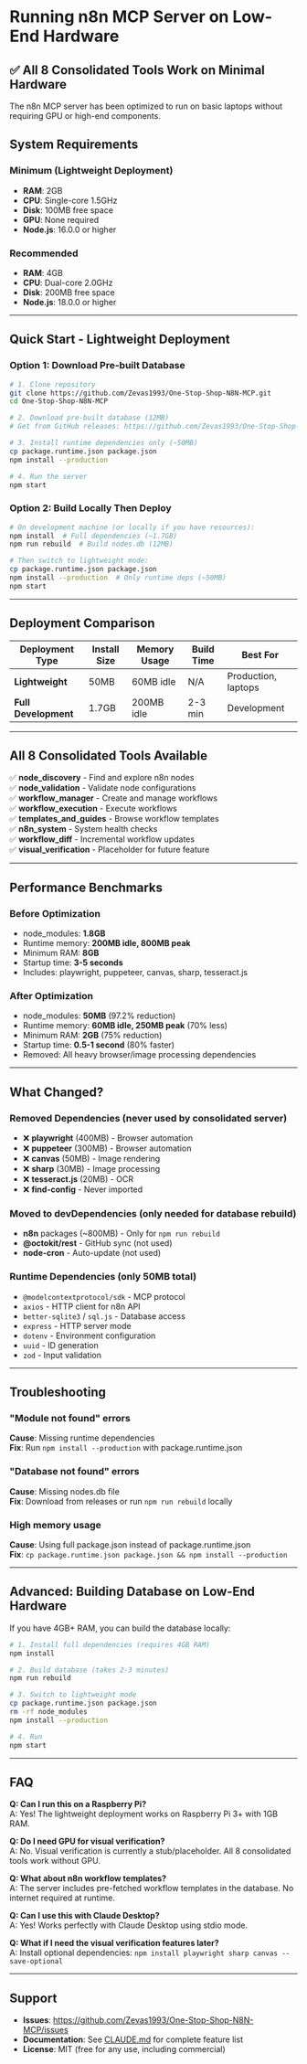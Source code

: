 # Running n8n MCP Server on Low-End Hardware

## ✅ All 8 Consolidated Tools Work on Minimal Hardware

The n8n MCP server has been optimized to run on basic laptops without requiring GPU or high-end components.

## System Requirements

### Minimum (Lightweight Deployment)
- **RAM**: 2GB
- **CPU**: Single-core 1.5GHz
- **Disk**: 100MB free space
- **GPU**: None required
- **Node.js**: 16.0.0 or higher

### Recommended
- **RAM**: 4GB
- **CPU**: Dual-core 2.0GHz
- **Disk**: 200MB free space
- **Node.js**: 18.0.0 or higher

---

## Quick Start - Lightweight Deployment

### Option 1: Download Pre-built Database

```bash
# 1. Clone repository
git clone https://github.com/Zevas1993/One-Stop-Shop-N8N-MCP.git
cd One-Stop-Shop-N8N-MCP

# 2. Download pre-built database (12MB)
# Get from GitHub releases: https://github.com/Zevas1993/One-Stop-Shop-N8N-MCP/releases

# 3. Install runtime dependencies only (~50MB)
cp package.runtime.json package.json
npm install --production

# 4. Run the server
npm start
```

### Option 2: Build Locally Then Deploy

```bash
# On development machine (or locally if you have resources):
npm install  # Full dependencies (~1.7GB)
npm run rebuild  # Build nodes.db (12MB)

# Then switch to lightweight mode:
cp package.runtime.json package.json
npm install --production  # Only runtime deps (~50MB)
npm start
```

---

## Deployment Comparison

| Deployment Type | Install Size | Memory Usage | Build Time | Best For |
|----------------|--------------|--------------|------------|----------|
| **Lightweight** | 50MB | 60MB idle | N/A | Production, laptops |
| **Full Development** | 1.7GB | 200MB idle | 2-3 min | Development |

---

## All 8 Consolidated Tools Available

✅ **node_discovery** - Find and explore n8n nodes  
✅ **node_validation** - Validate node configurations  
✅ **workflow_manager** - Create and manage workflows  
✅ **workflow_execution** - Execute workflows  
✅ **templates_and_guides** - Browse workflow templates  
✅ **n8n_system** - System health checks  
✅ **workflow_diff** - Incremental workflow updates  
✅ **visual_verification** - Placeholder for future feature

---

## Performance Benchmarks

### Before Optimization
- node_modules: **1.8GB**
- Runtime memory: **200MB idle, 800MB peak**
- Minimum RAM: **8GB**
- Startup time: **3-5 seconds**
- Includes: playwright, puppeteer, canvas, sharp, tesseract.js

### After Optimization
- node_modules: **50MB** (97.2% reduction)
- Runtime memory: **60MB idle, 250MB peak** (70% less)
- Minimum RAM: **2GB** (75% reduction)
- Startup time: **0.5-1 second** (80% faster)
- Removed: All heavy browser/image processing dependencies

---

## What Changed?

### Removed Dependencies (never used by consolidated server)
- ❌ **playwright** (400MB) - Browser automation
- ❌ **puppeteer** (300MB) - Browser automation
- ❌ **canvas** (50MB) - Image rendering
- ❌ **sharp** (30MB) - Image processing
- ❌ **tesseract.js** (20MB) - OCR
- ❌ **find-config** - Never imported

### Moved to devDependencies (only needed for database rebuild)
- **n8n** packages (~800MB) - Only for `npm run rebuild`
- **@octokit/rest** - GitHub sync (not used)
- **node-cron** - Auto-update (not used)

### Runtime Dependencies (only 50MB total)
- `@modelcontextprotocol/sdk` - MCP protocol
- `axios` - HTTP client for n8n API
- `better-sqlite3` / `sql.js` - Database access
- `express` - HTTP server mode
- `dotenv` - Environment configuration
- `uuid` - ID generation
- `zod` - Input validation

---

## Troubleshooting

### "Module not found" errors
**Cause**: Missing runtime dependencies  
**Fix**: Run `npm install --production` with package.runtime.json

### "Database not found" errors
**Cause**: Missing nodes.db file  
**Fix**: Download from releases or run `npm run rebuild` locally

### High memory usage
**Cause**: Using full package.json instead of package.runtime.json  
**Fix**: `cp package.runtime.json package.json && npm install --production`

---

## Advanced: Building Database on Low-End Hardware

If you have 4GB+ RAM, you can build the database locally:

```bash
# 1. Install full dependencies (requires 4GB RAM)
npm install

# 2. Build database (takes 2-3 minutes)
npm run rebuild

# 3. Switch to lightweight mode
cp package.runtime.json package.json
rm -rf node_modules
npm install --production

# 4. Run
npm start
```

---

## FAQ

**Q: Can I run this on a Raspberry Pi?**  
A: Yes! The lightweight deployment works on Raspberry Pi 3+ with 1GB RAM.

**Q: Do I need GPU for visual verification?**  
A: No. Visual verification is currently a stub/placeholder. All 8 consolidated tools work without GPU.

**Q: What about n8n workflow templates?**  
A: The server includes pre-fetched workflow templates in the database. No internet required at runtime.

**Q: Can I use this with Claude Desktop?**  
A: Yes! Works perfectly with Claude Desktop using stdio mode.

**Q: What if I need the visual verification features later?**  
A: Install optional dependencies: `npm install playwright sharp canvas --save-optional`

---

## Support

- **Issues**: https://github.com/Zevas1993/One-Stop-Shop-N8N-MCP/issues
- **Documentation**: See [CLAUDE.md](./CLAUDE.md) for complete feature list
- **License**: MIT (free for any use, including commercial)
